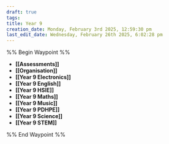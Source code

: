 ```yaml
---
draft: true
tags: 
title: Year 9
creation_date: Monday, February 3rd 2025, 12:59:30 pm
last_edit_date: Wednesday, February 26th 2025, 6:02:28 pm
---
```


%% Begin Waypoint %%

- **[[Assessments]]**
- **[[Organisation]]**
- **[[Year 9 Electronics]]**
- **[[Year 9 English]]**
- **[[Year 9 HSIE]]**
- **[[Year 9 Maths]]**
- **[[Year 9 Music]]**
- **[[Year 9 PDHPE]]**
- **[[Year 9 Science]]**
- **[[Year 9 STEM]]**

%% End Waypoint %%
